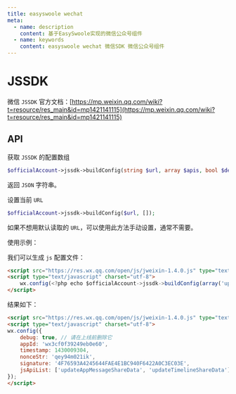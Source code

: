 ```yaml
---
title: easyswoole wechat
meta:
  - name: description
    content: 基于EasySwoole实现的微信公众号组件
  - name: keywords
    content: easyswoole wechat 微信SDK 微信公众号组件
---
```


# JSSDK

微信 `JSSDK` 官方文档：[https://mp.weixin.qq.com/wiki?t=resource/res_main&id=mp1421141115](https://mp.weixin.qq.com/wiki?t=resource/res_main&id=mp1421141115)

## API

获取 `JSSDK` 的配置数组

```php
$officialAccount->jssdk->buildConfig(string $url, array $apis, bool $debug = false, bool $beta = false, array $openTagList = []);
```

返回 `JSON` 字符串。

设置当前 `URL`

```php
$officialAccount->jssdk->buildConfig($url, []);
```

如果不想用默认读取的 `URL`，可以使用此方法手动设置，通常不需要。


使用示例：

我们可以生成 `js` 配置文件：

```html
<script src="https://res.wx.qq.com/open/js/jweixin-1.4.0.js" type="text/javascript" charset="utf-8"></script>
<script type="text/javascript" charset="utf-8">
    wx.config(<?php echo $officialAccount->jssdk->buildConfig(array('updateAppMessageShareData', 'updateTimelineShareData'), true) ?>);
</script>
```

结果如下：

```html
<script src="https://res.wx.qq.com/open/js/jweixin-1.4.0.js" type="text/javascript" charset="utf-8"></script>
<script type="text/javascript" charset="utf-8">
wx.config({
    debug: true, // 请在上线前删除它
    appId: 'wx3cf0f39249eb0e60',
    timestamp: 1430009304,
    nonceStr: 'qey94m021ik',
    signature: '4F76593A4245644FAE4E1BC940F6422A0C3EC03E',
    jsApiList: ['updateAppMessageShareData', 'updateTimelineShareData']
});
</script>
```